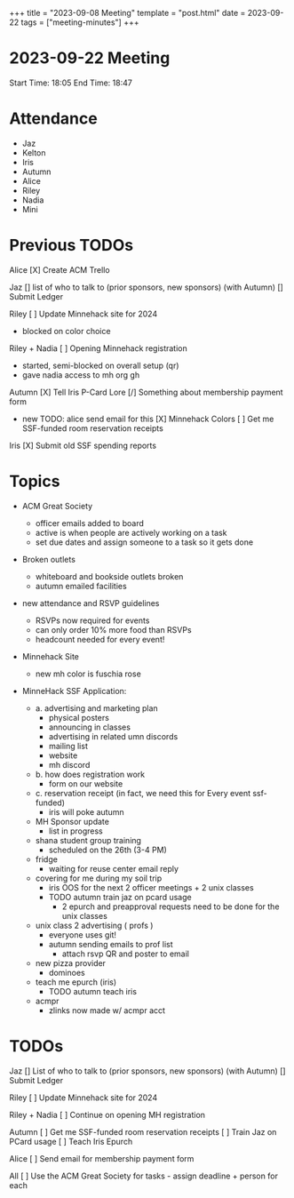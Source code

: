 +++
title = "2023-09-08 Meeting"
template = "post.html"
date = 2023-09-22
tags = ["meeting-minutes"]
+++
# 2023-09-22 Meeting

Start Time: 18:05
End Time: 18:47

# Attendance
- Jaz
- Kelton
- Iris
- Autumn
- Alice
- Riley
- Nadia
- Mini

# Previous TODOs
Alice
[X] Create ACM Trello

Jaz
[\] list of who to talk to (prior sponsors, new sponsors) (with Autumn)
[\] Submit Ledger

Riley
[ ] Update Minnehack site for 2024
- blocked on color choice

Riley + Nadia
[ ] Opening Minnehack registration
- started, semi-blocked on overall setup (qr)
- gave nadia access to mh org gh

Autumn
[X] Tell Iris P-Card Lore
[/] Something about membership payment form
- new TODO: alice send email for this
[X] Minnehack Colors
[ ] Get me SSF-funded room reservation receipts

Iris
[X] Submit old SSF spending reports

# Topics
- ACM Great Society
    - officer emails added to board
    - active is when people are actively working on a task
    - set due dates and assign someone to a task so it gets done

- Broken outlets
    - whiteboard and bookside outlets broken
    - autumn emailed facilities 

- new attendance and RSVP guidelines
    - RSVPs now required for events
    - can only order 10% more food than RSVPs
    - headcount needed for every event!

- Minnehack Site
    - new mh color is fuschia rose

- MinneHack SSF Application:
    - a. advertising and marketing plan
        - physical posters
        - announcing in classes
        - advertising in related umn discords
        - mailing list
        - website
        - mh discord
    - b. how does registration work
        - form on our website
    - c. reservation receipt (in fact, we need this for Every event ssf-funded) 
        - iris will poke autumn
    - MH Sponsor update
        - list in progress
    - shana student group training
        - scheduled on the 26th (3-4 PM)
    - fridge
        - waiting for reuse center email reply
    - covering for me during my soil trip
        - iris OOS for the next 2 officer meetings + 2 unix classes
        - TODO autumn train jaz on pcard usage
            - 2 epurch and preapproval requests need to be done for the unix classes 
    - unix class 2 advertising ( profs )
        - everyone uses git!
        - autumn sending emails to prof list
            - attach rsvp QR and poster to email
    - new pizza provider
        - dominoes
    - teach me epurch (iris)
        - TODO autumn teach iris
    - acmpr
        - zlinks now made w/ acmpr acct

# TODOs 
Jaz
[\] List of who to talk to (prior sponsors, new sponsors) (with Autumn)
[\] Submit Ledger

Riley
[ ] Update Minnehack site for 2024

Riley + Nadia
[ ] Continue on opening MH registration

Autumn
[ ] Get me SSF-funded room reservation receipts
[ ] Train Jaz on PCard usage
[ ] Teach Iris Epurch

Alice
[ ] Send email for membership payment form

All
[ ] Use the ACM Great Society for tasks - assign deadline + person for each

